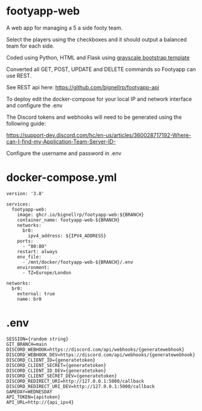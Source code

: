 # footyapp-web

A web app for managing a 5 a side footy team.

Select the players using the checkboxes and it should output a balanced team for each side.

Coded using Python, HTML and Flask using
[grayscale bootstrap template](https://startbootstrap.com/theme/grayscale)

Converted all GET, POST, UPDATE and DELETE commands so Footyapp can use REST.

See REST api here: https://github.com/bignellrp/footyapp-api

To deploy edit the docker-compose for your local IP and network interface and configure the .env

The Discord tokens and webhooks will need to be generated using the following guide:

https://support-dev.discord.com/hc/en-us/articles/360028717192-Where-can-I-find-my-Application-Team-Server-ID-

Configure the username and password in .env

# docker-compose.yml
```
version: '3.8'

services:
  footyapp-web:
    image: ghcr.io/bignellrp/footyapp-web:${BRANCH}
    container_name: footyapp-web-${BRANCH}
    networks:
      br0:
        ipv4_address: ${IPV4_ADDRESS}
    ports:
      - "80:80"
    restart: always
    env_file:
      - /mnt/docker/footyapp-web-${BRANCH}/.env
    environment:
      - TZ=Europe/London

networks:
  br0:
    external: true
    name: br0
```

# .env
```
SESSION={random string}
GIT_BRANCH=main
DISCORD_WEBHOOK=https://discord.com/api/webhooks/{generatewebhook}
DISCORD_WEBHOOK_DEV=https://discord.com/api/webhooks/{generatewebhook}
DISCORD_CLIENT_ID={generatetoken}
DISCORD_CLIENT_SECRET={generatetoken}
DISCORD_CLIENT_ID_DEV={generatetoken}
DISCORD_CLIENT_SECRET_DEV={generatetoken}
DISCORD_REDIRECT_URI=http://127.0.0.1:5000/callback
DISCORD_REDIRECT_URI_DEV=http://127.0.0.1:5000/callback
GAMEDAY=WEDNESDAY
API_TOKEN={apitoken}
API_URL=http://{api_ipv4}
```